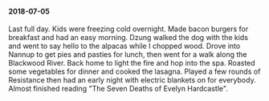 #### 2018-07-05

Last full day. Kids were freezing cold overnight. Made bacon burgers for breakfast and had an easy morning. Dzung walked the dog with the kids and went to say hello to the alpacas while I chopped wood. Drove into Nannup to get pies and pasties for lunch, then went for a walk along the Blackwood River. Back home to light the fire and hop into the spa. Roasted some vegetables for dinner and cooked the lasagna. Played a few rounds of Resistance then had an early night with electric blankets on for everybody. Almost finished reading "The Seven Deaths of Evelyn Hardcastle".